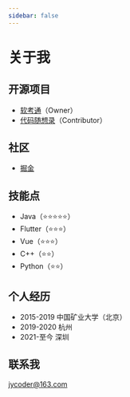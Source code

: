 ```yaml
---
sidebar: false
---
```

# 关于我
## 开源项目
- [软考通](https://software-exam.pages.dev)（Owner）
- [代码随想录](https://github.com/youngyangyang04/leetcode-master)（Contributor）
## 社区
- [掘金](https://juejin.cn/user/1345457965251991/posts)
## 技能点
- Java（⭐⭐⭐⭐⭐）
- Flutter（⭐⭐⭐）
- Vue（⭐⭐⭐）
- C++（⭐⭐）
- Python（⭐⭐）

## 个人经历
- 2015-2019 中国矿业大学（北京）
- 2019-2020 杭州
- 2021-至今 深圳

## 联系我
<jycoder@163.com>